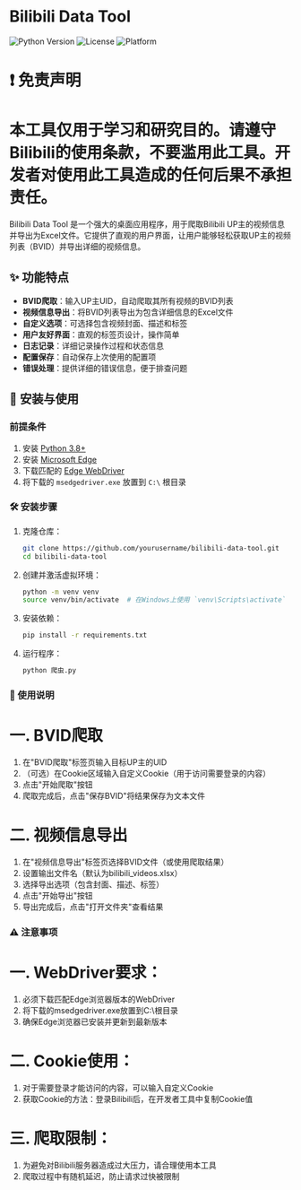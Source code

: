 # Bilibili Data Tool

![Python Version](https://img.shields.io/badge/Python-3.13%2B-blue)
![License](https://img.shields.io/badge/License-MIT-green)
![Platform](https://img.shields.io/badge/Platform-Windows-lightgrey)

# ❗ 免责声明
# 本工具仅用于学习和研究目的。请遵守Bilibili的使用条款，不要滥用此工具。开发者对使用此工具造成的任何后果不承担责任。

Bilibili Data Tool 是一个强大的桌面应用程序，用于爬取Bilibili UP主的视频信息并导出为Excel文件。它提供了直观的用户界面，让用户能够轻松获取UP主的视频列表（BVID）并导出详细的视频信息。

## ✨ 功能特点

- **BVID爬取**：输入UP主UID，自动爬取其所有视频的BVID列表
- **视频信息导出**：将BVID列表导出为包含详细信息的Excel文件
- **自定义选项**：可选择包含视频封面、描述和标签
- **用户友好界面**：直观的标签页设计，操作简单
- **日志记录**：详细记录操作过程和状态信息
- **配置保存**：自动保存上次使用的配置项
- **错误处理**：提供详细的错误信息，便于排查问题

## 🚀 安装与使用

### 前提条件

1. 安装 [Python 3.8+](https://www.python.org/downloads/)
2. 安装 [Microsoft Edge](https://www.microsoft.com/edge)
3. 下载匹配的 [Edge WebDriver](https://developer.microsoft.com/en-us/microsoft-edge/tools/webdriver/) 
4. 将下载的 `msedgedriver.exe` 放置到 `C:\` 根目录

### 🛠 安装步骤

1. 克隆仓库：
   ```bash
   git clone https://github.com/yourusername/bilibili-data-tool.git
   cd bilibili-data-tool
   ```
2. 创建并激活虚拟环境：
   ```bash
   python -m venv venv
   source venv/bin/activate  # 在Windows上使用 `venv\Scripts\activate`
   ```
3. 安装依赖：
   ```bash
   pip install -r requirements.txt
   ```
4. 运行程序：
   ```bash
   python 爬虫.py
   ```
### 📖 使用说明
# 一. BVID爬取
1. 在"BVID爬取"标签页输入目标UP主的UID
2. （可选）在Cookie区域输入自定义Cookie（用于访问需要登录的内容）
3. 点击"开始爬取"按钮
4. 爬取完成后，点击"保存BVID"将结果保存为文本文件
# 二. 视频信息导出
1. 在"视频信息导出"标签页选择BVID文件（或使用爬取结果）
2. 设置输出文件名（默认为bilibili_videos.xlsx）
3. 选择导出选项（包含封面、描述、标签）
4. 点击"开始导出"按钮
5. 导出完成后，点击"打开文件夹"查看结果

### ⚠ 注意事项
# 一. ​WebDriver要求​：
1. 必须下载匹配Edge浏览器版本的WebDriver
2. 将下载的msedgedriver.exe放置到C:\根目录
3. 确保Edge浏览器已安装并更新到最新版本
# 二. ​Cookie使用​：
1. 对于需要登录才能访问的内容，可以输入自定义Cookie
2. 获取Cookie的方法：登录Bilibili后，在开发者工具中复制Cookie值
# 三. ​爬取限制​：
1. 为避免对Bilibili服务器造成过大压力，请合理使用本工具
2. 爬取过程中有随机延迟，防止请求过快被限制

